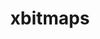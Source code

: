 ---
title: "xbitmaps"
layout: cache
categories: [package, develop-2025-05-25]
meta: {"compilers": ["none"], "num_specs": 1, "num_specs_by_stack": {"hep": 1, "root": 1}, "oss": ["ubuntu22.04"], "platforms": ["linux"], "stacks": ["hep", "root"], "targets": ["x86_64_v3"], "versions": ["1.1.3"]}
spec_details: [{"compiler": "none", "hash": "c3chnc23ri3e5dg2chfdyjaxfetcbeq3", "os": "ubuntu22.04", "platform": "linux", "size": "-", "stacks": ["hep", "root"], "target": "x86_64_v3", "variants": ["build_system=autotools"], "versions": ["1.1.3"]}]
---